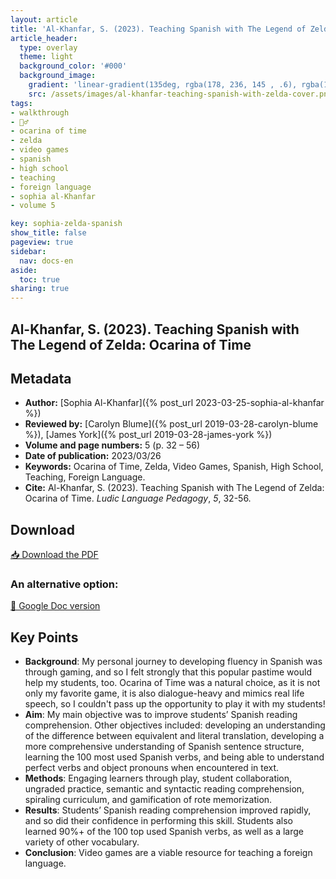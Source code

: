 ```yaml
---
layout: article
title: 'Al-Khanfar, S. (2023). Teaching Spanish with The Legend of Zelda: Ocarina of Time'
article_header:
  type: overlay
  theme: light
  background_color: '#000'
  background_image:
    gradient: 'linear-gradient(135deg, rgba(178, 236, 145 , .6), rgba(147, 81, 182, .6))'
    src: /assets/images/al-khanfar-teaching-spanish-with-zelda-cover.png
tags:
- walkthrough
- 🚶‍♂️
- ocarina of time
- zelda
- video games
- spanish
- high school
- teaching
- foreign language
- sophia al-Khanfar
- volume 5

key: sophia-zelda-spanish
show_title: false
pageview: true
sidebar:
  nav: docs-en
aside:
  toc: true
sharing: true
---
```


<head>
<meta name="citation_title" content="Teaching Spanish with The Legend of Zelda: Ocarina of Time">
<meta name="citation_author" content="Al-Khanfar, Sophia">
<meta name="citation_publication_date" content="2023/03/26">
<meta name="citation_journal_title" content="Ludic Language Pedagogy">
<meta name="citation_volume" content="5">
<meta name="citation_firstpage" content="32">
<meta name="citation_lastpage" content="56">
<meta name="citation_pdf_url" content="https://llpjournal.org/assets/publication-pdfs/al-khanfar-teaching-spanish-with-zelda-oot.pdf">
</head>


## Al-Khanfar, S. (2023). Teaching Spanish with The Legend of Zelda: Ocarina of Time

<!--more-->

## Metadata

- **Author:** [Sophia Al-Khanfar]({% post_url 2023-03-25-sophia-al-khanfar %})
- **Reviewed by:** [Carolyn Blume]({% post_url 2019-03-28-carolyn-blume %}), [James York]({% post_url 2019-03-28-james-york %})
- **Volume and page numbers:** 5 (p. 32 – 56)
- **Date of publication:** 2023/03/26
- **Keywords:** Ocarina of Time, Zelda, Video Games, Spanish, High School, Teaching, Foreign Language.
- **Cite:** Al-Khanfar, S. (2023). Teaching Spanish with The Legend of Zelda: Ocarina of Time. *Ludic Language Pedagogy*, *5*, 32-56.

## Download

<a class="button button--action button--rounded button--lg" href="/assets/publication-pdfs/al-khanfar-teaching-spanish-with-zelda-oot.pdf"><i class="fas fa-file-download"></i> 📥 Download the PDF </a>


### An alternative option:

<a class="button button--action button--rounded button--lg" href="https://docs.google.com/document/d/1qmO9UAghuy5z9_qlSDtOxAFe-p2o7spgCcCo4r22G8g/edit?usp=sharing"><i class="fas fa-file-download"></i> 📝 Google Doc version </a>


## Key Points

- **Background**: My personal journey to developing fluency in Spanish was through gaming, and so I felt strongly that this popular pastime would help my students, too. Ocarina of Time was a natural choice, as it is not only my favorite game, it is also dialogue-heavy and mimics real life speech, so I couldn't pass up the opportunity to play it with my students!
- **Aim**: My main objective was to improve students’ Spanish reading comprehension. Other objectives included: developing an understanding of the difference between equivalent and literal translation, developing a more comprehensive understanding of Spanish sentence structure, learning the 100 most used Spanish verbs, and being able to understand perfect verbs and object pronouns when encountered in text.
- **Methods**: Engaging learners through play, student collaboration, ungraded practice, semantic and syntactic reading comprehension, spiraling curriculum, and gamification of rote memorization.
- **Results**: Students’ Spanish reading comprehension improved rapidly, and so did their confidence in performing this skill. Students also learned 90%+ of the 100 top used Spanish verbs, as well as a large variety of other vocabulary.
- **Conclusion**: Video games are a viable resource for teaching a foreign language.